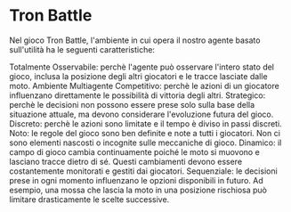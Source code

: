 # Tron Battle
Nel gioco Tron Battle, l'ambiente in cui opera il nostro agente basato sull'utilità ha le seguenti caratteristiche:

Totalmente Osservabile: perchè l'agente può osservare l'intero stato del gioco, inclusa la posizione degli altri giocatori e le tracce lasciate dalle moto.
Ambiente Multiagente Competitivo: perchè le azioni di un giocatore influenzano direttamente le possibilità di vittoria degli altri.
Strategico: perchè le decisioni non possono essere prese solo sulla base della situazione attuale, ma devono considerare l'evoluzione futura del gioco.
Discreto: perchè le azioni sono limitate e il tempo è diviso in passi discreti.
Noto: le regole del gioco sono ben definite e note a tutti i giocatori. Non ci sono elementi nascosti o incognite sulle meccaniche di gioco.
Dinamico: il campo di gioco cambia continuamente poiché le moto si muovono e lasciano tracce dietro di sé. Questi cambiamenti devono essere costantemente monitorati e gestiti dai giocatori.
Sequenziale: le decisioni prese in ogni momento influenzano le opzioni disponibili in futuro. Ad esempio, una mossa che lascia la moto in una posizione rischiosa può limitare drasticamente le scelte successive.
